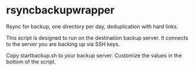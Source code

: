 # rsyncbackupwrapper

Rsync for backup, one directory per day, deduplication with hard links.

This script is designed to run on the destination backup server. It connects to the server you are backing up via SSH keys.

Copy startbackup.sh to your backup server. Customize the values in the bottom of the script.
